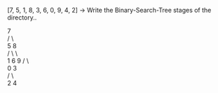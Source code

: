 [7, 5, 1, 8, 3, 6, 0, 9, 4, 2] -> Write the Binary-Search-Tree stages of the directory..

7				
/		\			
5				8		
/		\				\	
1				6				9
/		\							
0				3						
/		\					
2				4				